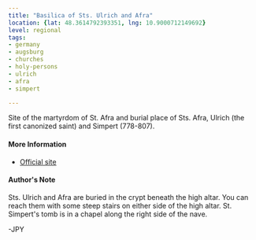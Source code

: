 ```yaml
---
title: "Basilica of Sts. Ulrich and Afra"
location: {lat: 48.3614792393351, lng: 10.9000712149692}
level: regional
tags:
- germany
- augsburg
- churches
- holy-persons
- ulrich
- afra
- simpert

---
```



Site of the martyrdom of St. Afra and burial place of Sts. Afra, Ulrich (the first canonized saint) and Simpert (778-807).

#### More Information

* [Official site](https://ulrich-afra-anton.de)




#### Author's Note

Sts. Ulrich and Afra are buried in the crypt beneath the high altar.  You can reach them with some steep stairs on either side of the high altar.  St. Simpert's tomb is in a chapel along the right side of the nave.

-JPY




